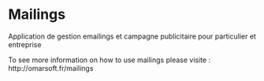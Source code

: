 <h1>Mailings</h1>
<p>Application de gestion emailings et campagne publicitaire pour particulier et entreprise</p>

<p>To see more information on how to use mailings please visite : http://omarsoft.fr/mailings</p>